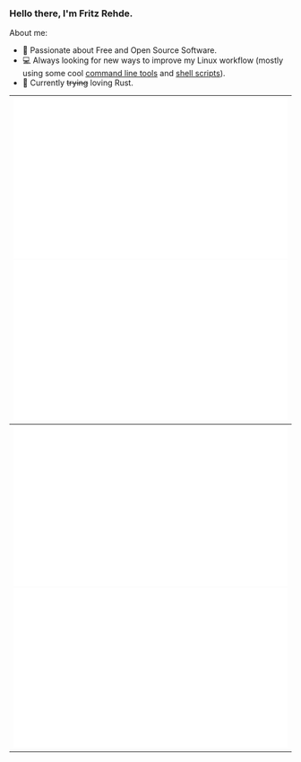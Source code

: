 ### Hello there, I'm Fritz Rehde.

About me:
- :penguin: Passionate about Free and Open Source Software.
- :computer: Always looking for new ways to improve my Linux workflow (mostly using some cool [command line tools](https://github.com/fritzrehde/dotfiles) and [shell scripts](https://github.com/fritzrehde/dotfiles/scripts)).
- :crab: Currently <strike>trying</strike> loving Rust.

|![Fritz Rehde's GitHub Statistics](https://github.com/fritzrehde/stats/blob/generated/overview.svg#gh-light-mode-only) ![Fritz Rehde's GitHub Statistics](https://github.com/fritzrehde/stats/blob/generated/overview-dark.svg#gh-dark-mode-only)|
|:--:|
|![Languages Used (by File Size)](https://github.com/fritzrehde/stats/blob/generated/languages.svg#gh-light-mode-only) ![Languages Used (by File Size)](https://github.com/fritzrehde/stats/blob/generated/languages-dark.svg#gh-dark-mode-only)|
